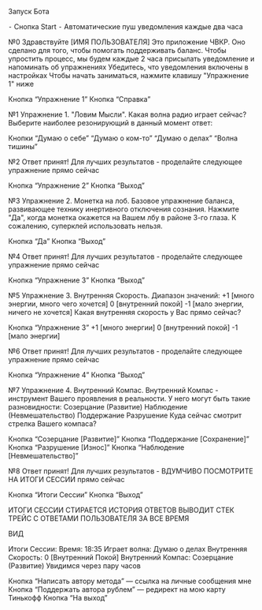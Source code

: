 Запуск Бота

 ⁃ Снопка Start
 ⁃ Автоматические пуш уведомления каждые два часа



№0
Здравствуйте [ИМЯ ПОЛЬЗОВАТЕЛЯ] 
Это приложение ЧВКР. Оно сделано для того, чтобы помогать поддерживать баланс.
Чтобы упростить процесс, мы будем каждые 2 часа присылать уведомление и напоминать об упражнениях
Убедитесь, что уведомления включены в настройках Чтобы начать заниматься, нажмите клавишу
"Упражнение 1" ниже

Кнопка “Упражнение 1”
Кнопка “Справка”

№1
Упражнение 1. "Ловим Мысли".
Какая волна радио играет сейчас?
Выберите наиболее резонирующий в данный момент ответ:

Кнопки “Думаю о себе” “Думаю о ком-то” “Думаю о делах” “Волна тишины”

№2
Ответ принят!
Для лучших результатов - проделайте следующее упражнение прямо сейчас

Кнопка “Упражнение 2”
Кнопка “Выход”

№3
Упражнение 2. Монетка на лоб.
Базовое упражнение баланса, развивающее технику инертивного отключения сознания.
Нажмите "Да", когда монетка окажется на Вашем лбу в районе 3-го глаза. К сожалению, суперклей использовать нельзя.

Кнопка “Да”
Кнопка “Выход”

№4
Ответ принят!
Для лучших результатов - проделайте следующее упражнение прямо сейчас

Кнопка “Упражнение 3”
Кнопка “Выход”

№5
Упражнение 3. Внутренняя Скорость.
Диапазон значений:
+1 [много энергии, много чего хочется]
0 [внутренний покой]
-1 [мало энергии, ничего не хочется]
Какая внутренняя скорость у Вас прямо сейчас?

Кнопка “Упражнение 3”
+1 [много энергии]
0 [внутренний покой]
-1 [мало энергии]

№6
Ответ принят!
Для лучших результатов - проделайте следующее упражнение прямо сейчас

Кнопка “Упражнение 4”
Кнопка “Выход”

№7
Упражнение 4. Внутренний Компас.
Внутренний Компас - инструмент
Вашего проявления в реальности. У него могут быть такие разновидности:
Созерцание (Развитие)
Наблюдение (Невмешательство)
Поддержание
Разрушение
Куда сейчас смотрит стрелка Вашего компаса?

Кнопка “Созерцание [Развитие]”
Кнопка “Поддержание [Сохранение]”
Кнопка “Разрушение [Износ]”
Кнопка “Наблюдение [Невмешательство]”

№8
Ответ принят!
Для лучших результатов -
ВДУМЧИВО ПОСМОТРИТЕ НА ИТОГИ
СЕССИИ прямо сейчас

Кнопка “Итоги Сессии”
Кнопка “Выход”


ИТОГИ СЕССИИ
СТИРАЕТСЯ ИСТОРИЯ ОТВЕТОВ
ВЫВОДИТ СТЕК ТРЕЙС С ОТВЕТАМИ ПОЛЬЗОВАТЕЛЯ ЗА ВСЕ ВРЕМЯ 

ВИД

Итоги Сессии:
Время: 18:35
Играет волна: Думаю о делах
Внутренняя Скорость: 0 [Внутренний
Покой]
Внутренний Компас: Созерцание
(Развитие)
Увидимся через пару часов

Кнопка “Написать автору метода” — ссылка на личные сообщения мне
Кнопка “Поддержать автора рублем” — редирект на мою карту Тинькофф 
Кнопка “На выход”